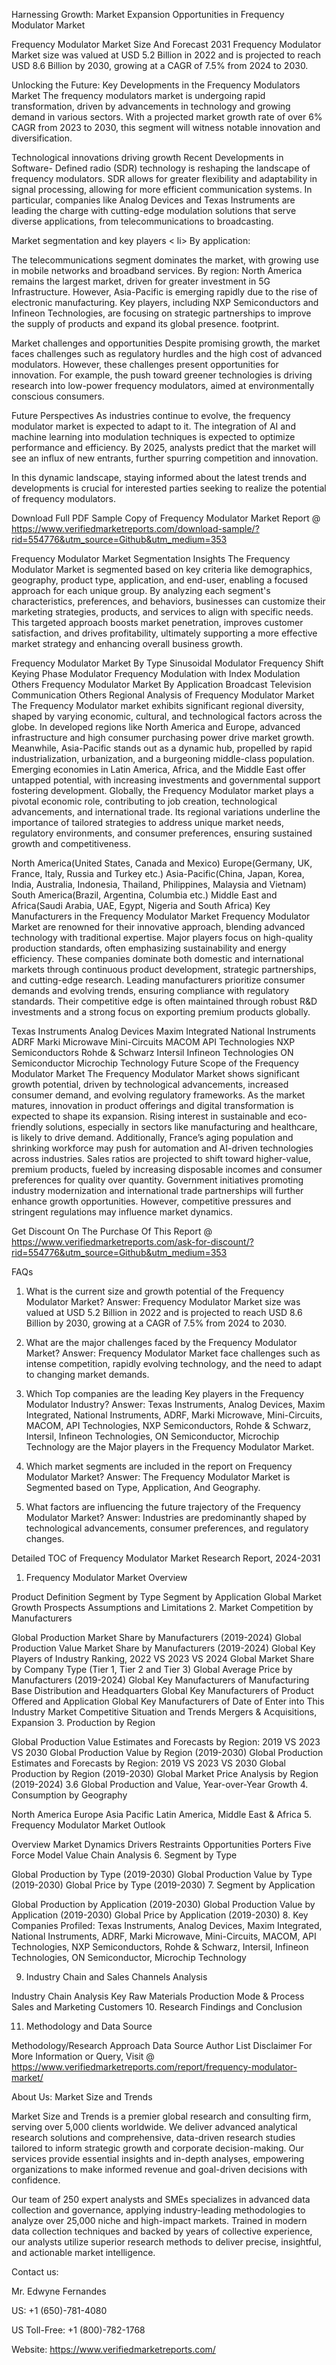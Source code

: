 Harnessing Growth: Market Expansion Opportunities in Frequency Modulator Market


Frequency Modulator Market Size And Forecast 2031
Frequency Modulator Market size was valued at USD 5.2 Billion in 2022 and is projected to reach USD 8.6 Billion by 2030, growing at a CAGR of 7.5% from 2024 to 2030.

Unlocking the Future: Key Developments in the Frequency Modulators Market
The frequency modulators market is undergoing rapid transformation, driven by advancements in technology and growing demand in various sectors. With a projected market growth rate of over 6% CAGR from 2023 to 2030, this segment will witness notable innovation and diversification.

Technological innovations driving growth
Recent Developments in Software- Defined radio (SDR) technology is reshaping the landscape of frequency modulators. SDR allows for greater flexibility and adaptability in signal processing, allowing for more efficient communication systems. In particular, companies like Analog Devices and Texas Instruments are leading the charge with cutting-edge modulation solutions that serve diverse applications, from telecommunications to broadcasting.

Market segmentation and key players
< li>
By application:

The telecommunications segment dominates the market, with growing use in mobile networks and broadband services.
By region: North America remains the largest market, driven for greater investment in 5G Infrastructure. However, Asia-Pacific is emerging rapidly due to the rise of electronic manufacturing.
Key players, including NXP Semiconductors and Infineon Technologies, are focusing on strategic partnerships to improve the supply of products and expand its global presence. footprint.

Market challenges and opportunities
Despite promising growth, the market faces challenges such as regulatory hurdles and the high cost of advanced modulators. However, these challenges present opportunities for innovation. For example, the push toward greener technologies is driving research into low-power frequency modulators, aimed at environmentally conscious consumers.

Future Perspectives
As industries continue to evolve, the frequency modulator market is expected to adapt to it. The integration of AI and machine learning into modulation techniques is expected to optimize performance and efficiency. By 2025, analysts predict that the market will see an influx of new entrants, further spurring competition and innovation.

In this dynamic landscape, staying informed about the latest trends and developments is crucial for interested parties seeking to realize the potential of frequency modulators.

Download Full PDF Sample Copy of Frequency Modulator Market Report @ https://www.verifiedmarketreports.com/download-sample/?rid=554776&utm_source=Github&utm_medium=353

Frequency Modulator Market Segmentation Insights
The Frequency Modulator Market is segmented based on key criteria like demographics, geography, product type, application, and end-user, enabling a focused approach for each unique group. By analyzing each segment's characteristics, preferences, and behaviors, businesses can customize their marketing strategies, products, and services to align with specific needs. This targeted approach boosts market penetration, improves customer satisfaction, and drives profitability, ultimately supporting a more effective market strategy and enhancing overall business growth.

Frequency Modulator Market By Type
Sinusoidal Modulator
Frequency Shift Keying
Phase Modulator
Frequency Modulation with Index Modulation
Others
Frequency Modulator Market By Application
Broadcast
Television
Communication
Others
Regional Analysis of Frequency Modulator Market
The Frequency Modulator market exhibits significant regional diversity, shaped by varying economic, cultural, and technological factors across the globe. In developed regions like North America and Europe, advanced infrastructure and high consumer purchasing power drive market growth. Meanwhile, Asia-Pacific stands out as a dynamic hub, propelled by rapid industrialization, urbanization, and a burgeoning middle-class population. Emerging economies in Latin America, Africa, and the Middle East offer untapped potential, with increasing investments and governmental support fostering development. Globally, the Frequency Modulator market plays a pivotal economic role, contributing to job creation, technological advancements, and international trade. Its regional variations underline the importance of tailored strategies to address unique market needs, regulatory environments, and consumer preferences, ensuring sustained growth and competitiveness.

North America(United States, Canada and Mexico)
Europe(Germany, UK, France, Italy, Russia and Turkey etc.)
Asia-Pacific(China, Japan, Korea, India, Australia, Indonesia, Thailand, Philippines, Malaysia and Vietnam)
South America(Brazil, Argentina, Columbia etc.)
Middle East and Africa(Saudi Arabia, UAE, Egypt, Nigeria and South Africa)
Key Manufacturers in the Frequency Modulator Market
Frequency Modulator Market are renowned for their innovative approach, blending advanced technology with traditional expertise. Major players focus on high-quality production standards, often emphasizing sustainability and energy efficiency. These companies dominate both domestic and international markets through continuous product development, strategic partnerships, and cutting-edge research. Leading manufacturers prioritize consumer demands and evolving trends, ensuring compliance with regulatory standards. Their competitive edge is often maintained through robust R&D investments and a strong focus on exporting premium products globally.

Texas Instruments
Analog Devices
Maxim Integrated
National Instruments
ADRF
Marki Microwave
Mini-Circuits
MACOM
API Technologies
NXP Semiconductors
Rohde & Schwarz
Intersil
Infineon Technologies
ON Semiconductor
Microchip Technology
Future Scope of the Frequency Modulator Market
The Frequency Modulator Market shows significant growth potential, driven by technological advancements, increased consumer demand, and evolving regulatory frameworks. As the market matures, innovation in product offerings and digital transformation is expected to shape its expansion. Rising interest in sustainable and eco-friendly solutions, especially in sectors like manufacturing and healthcare, is likely to drive demand. Additionally, France’s aging population and shrinking workforce may push for automation and AI-driven technologies across industries. Sales ratios are projected to shift toward higher-value, premium products, fueled by increasing disposable incomes and consumer preferences for quality over quantity. Government initiatives promoting industry modernization and international trade partnerships will further enhance growth opportunities. However, competitive pressures and stringent regulations may influence market dynamics.

Get Discount On The Purchase Of This Report @ https://www.verifiedmarketreports.com/ask-for-discount/?rid=554776&utm_source=Github&utm_medium=353

FAQs
1. What is the current size and growth potential of the Frequency Modulator Market?
Answer: Frequency Modulator Market size was valued at USD 5.2 Billion in 2022 and is projected to reach USD 8.6 Billion by 2030, growing at a CAGR of 7.5% from 2024 to 2030.

2. What are the major challenges faced by the Frequency Modulator Market?
Answer: Frequency Modulator Market face challenges such as intense competition, rapidly evolving technology, and the need to adapt to changing market demands.

3. Which Top companies are the leading Key players in the Frequency Modulator Industry?
Answer: Texas Instruments, Analog Devices, Maxim Integrated, National Instruments, ADRF, Marki Microwave, Mini-Circuits, MACOM, API Technologies, NXP Semiconductors, Rohde & Schwarz, Intersil, Infineon Technologies, ON Semiconductor, Microchip Technology are the Major players in the Frequency Modulator Market.

4. Which market segments are included in the report on Frequency Modulator Market?
Answer: The Frequency Modulator Market is Segmented based on Type, Application, And Geography.

5. What factors are influencing the future trajectory of the Frequency Modulator Market?
Answer: Industries are predominantly shaped by technological advancements, consumer preferences, and regulatory changes.

Detailed TOC of Frequency Modulator Market Research Report, 2024-2031
1. Frequency Modulator Market Overview

Product Definition
Segment by Type
Segment by Application
Global Market Growth Prospects
Assumptions and Limitations
2. Market Competition by Manufacturers

Global Production Market Share by Manufacturers (2019-2024)
Global Production Value Market Share by Manufacturers (2019-2024)
Global Key Players of Industry Ranking, 2022 VS 2023 VS 2024
Global Market Share by Company Type (Tier 1, Tier 2 and Tier 3)
Global Average Price by Manufacturers (2019-2024)
Global Key Manufacturers of Manufacturing Base Distribution and Headquarters
Global Key Manufacturers of Product Offered and Application
Global Key Manufacturers of Date of Enter into This Industry
Market Competitive Situation and Trends
Mergers & Acquisitions, Expansion
3. Production by Region

Global Production Value Estimates and Forecasts by Region: 2019 VS 2023 VS 2030
Global Production Value by Region (2019-2030)
Global Production Estimates and Forecasts by Region: 2019 VS 2023 VS 2030
Global Production by Region (2019-2030)
Global Market Price Analysis by Region (2019-2024) 3.6 Global Production and Value, Year-over-Year Growth
4. Consumption by Geography

North America
Europe
Asia Pacific
Latin America, Middle East & Africa
5. Frequency Modulator Market Outlook

Overview
Market Dynamics
Drivers
Restraints
Opportunities
Porters Five Force Model
Value Chain Analysis 
6. Segment by Type

Global Production by Type (2019-2030)
Global Production Value by Type (2019-2030)
Global Price by Type (2019-2030)
7. Segment by Application

Global Production by Application (2019-2030)
Global Production Value by Application (2019-2030)
Global Price by Application (2019-2030)
8. Key Companies Profiled: Texas Instruments, Analog Devices, Maxim Integrated, National Instruments, ADRF, Marki Microwave, Mini-Circuits, MACOM, API Technologies, NXP Semiconductors, Rohde & Schwarz, Intersil, Infineon Technologies, ON Semiconductor, Microchip Technology

9. Industry Chain and Sales Channels Analysis

Industry Chain Analysis
Key Raw Materials
Production Mode & Process
Sales and Marketing
Customers
10. Research Findings and Conclusion

11. Methodology and Data Source

Methodology/Research Approach
Data Source
Author List
Disclaimer
For More Information or Query, Visit @ https://www.verifiedmarketreports.com/report/frequency-modulator-market/

About Us: Market Size and Trends

Market Size and Trends is a premier global research and consulting firm, serving over 5,000 clients worldwide. We deliver advanced analytical research solutions and comprehensive, data-driven research studies tailored to inform strategic growth and corporate decision-making. Our services provide essential insights and in-depth analyses, empowering organizations to make informed revenue and goal-driven decisions with confidence.

Our team of 250 expert analysts and SMEs specializes in advanced data collection and governance, applying industry-leading methodologies to analyze over 25,000 niche and high-impact markets. Trained in modern data collection techniques and backed by years of collective experience, our analysts utilize superior research methods to deliver precise, insightful, and actionable market intelligence.

Contact us:

Mr. Edwyne Fernandes

US: +1 (650)-781-4080

US Toll-Free: +1 (800)-782-1768

Website: https://www.verifiedmarketreports.com/
